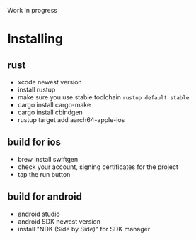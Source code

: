 Work in progress

# Installing


## rust
- xcode newest version
- install rustup
- make sure you use stable toolchain `rustup default stable`
- cargo install cargo-make
- cargo install cbindgen
- rustup target add aarch64-apple-ios

## build for ios
- brew install swiftgen
- check your account, signing certificates for the project
- tap the run button

## build for android
- android studio
- android SDK newest version
- install "NDK (Side by Side)" for SDK manager
